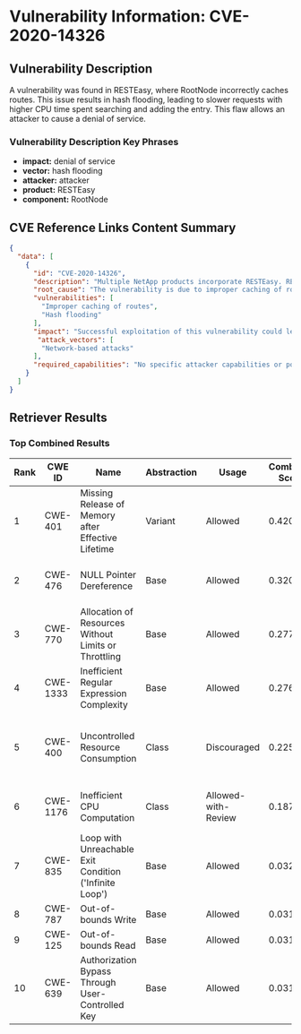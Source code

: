 # Vulnerability Information: CVE-2020-14326

## Vulnerability Description
A vulnerability was found in RESTEasy, where RootNode incorrectly caches routes. This issue results in hash flooding, leading to slower requests with higher CPU time spent searching and adding the entry. This flaw allows an attacker to cause a denial of service.

### Vulnerability Description Key Phrases
- **impact:** denial of service
- **vector:** hash flooding
- **attacker:** attacker
- **product:** RESTEasy
- **component:** RootNode

## CVE Reference Links Content Summary
```json
{
  "data": [
    {
      "id": "CVE-2020-14326",
      "description": "Multiple NetApp products incorporate RESTEasy. RESTEasy versions 4.2.0 prior to 4.5.6 are susceptible to a vulnerability which when successfully exploited could lead to Denial of Service (DoS).",
      "root_cause": "The vulnerability is due to improper caching of routes in RootNode within RESTEasy, which leads to hash flooding and increased CPU usage when searching for and adding new entries.",
      "vulnerabilities": [
        "Improper caching of routes",
        "Hash flooding"
      ],
      "impact": "Successful exploitation of this vulnerability could lead to Denial of Service (DoS).",
       "attack_vectors": [
        "Network-based attacks"
      ],
      "required_capabilities": "No specific attacker capabilities or positions are mentioned beyond being able to send requests to the vulnerable service."
    }
  ]
}
```

## Retriever Results

### Top Combined Results

| Rank | CWE ID | Name | Abstraction | Usage | Combined Score | Retrievers | Individual Scores |
|------|--------|------|-------------|-------|---------------|------------|-------------------|
| 1 | CWE-401 | Missing Release of Memory after Effective Lifetime | Variant | Allowed | 0.4201 | dense, sparse, graph | dense: 0.486, sparse: 0.059, graph: 0.498 |
| 2 | CWE-476 | NULL Pointer Dereference | Base | Allowed | 0.3205 | sparse, graph | sparse: 0.057, graph: 0.806 |
| 3 | CWE-770 | Allocation of Resources Without Limits or Throttling | Base | Allowed | 0.2776 | dense, sparse | dense: 0.490, sparse: 0.057 |
| 4 | CWE-1333 | Inefficient Regular Expression Complexity | Base | Allowed | 0.2762 | dense, sparse | dense: 0.486, sparse: 0.057 |
| 5 | CWE-400 | Uncontrolled Resource Consumption | Class | Discouraged | 0.2257 | dense, sparse, graph | dense: 0.495, sparse: 0.060, graph: 0.623 |
| 6 | CWE-1176 | Inefficient CPU Computation | Class | Allowed-with-Review | 0.1873 | dense, sparse | dense: 0.504, sparse: 0.116 |
| 7 | CWE-835 | Loop with Unreachable Exit Condition ('Infinite Loop') | Base | Allowed | 0.0328 | sparse | sparse: 0.057 |
| 8 | CWE-787 | Out-of-bounds Write | Base | Allowed | 0.0315 | sparse | sparse: 0.055 |
| 9 | CWE-125 | Out-of-bounds Read | Base | Allowed | 0.0314 | sparse | sparse: 0.055 |
| 10 | CWE-639 | Authorization Bypass Through User-Controlled Key | Base | Allowed | 0.0312 | sparse | sparse: 0.055 |

